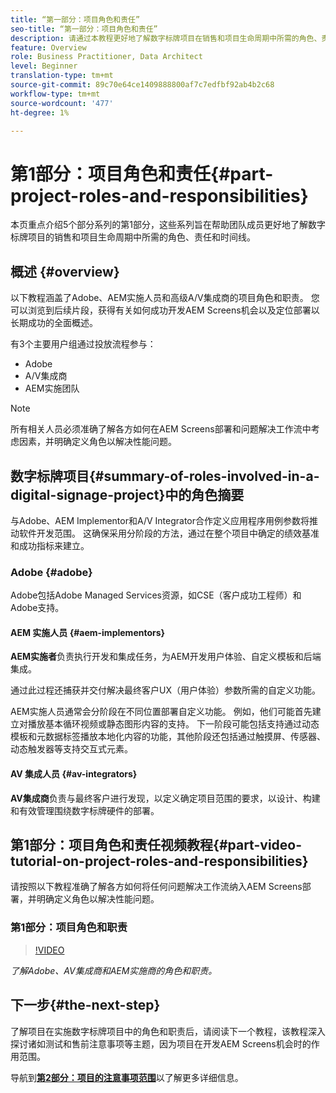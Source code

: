 ```yaml
---
title: “第一部分：项目角色和责任”
seo-title: “第一部分：项目角色和责任”
description: 请通过本教程更好地了解数字标牌项目在销售和项目生命周期中所需的角色、责任和时间线。
feature: Overview
role: Business Practitioner, Data Architect
level: Beginner
translation-type: tm+mt
source-git-commit: 89c70e64ce1409888800af7c7edfbf92ab4b2c68
workflow-type: tm+mt
source-wordcount: '477'
ht-degree: 1%

---
```



# 第1部分：项目角色和责任{#part-project-roles-and-responsibilities}

本页重点介绍5个部分系列的第1部分，这些系列旨在帮助团队成员更好地了解数字标牌项目的销售和项目生命周期中所需的角色、责任和时间线。

## 概述 {#overview}

以下教程涵盖了Adobe、AEM实施人员和高级A/V集成商的项目角色和职责。 您可以浏览到后续片段，获得有关如何成功开发AEM Screens机会以及定位部署以长期成功的全面概述。

有3个主要用户组通过投放流程参与：

* Adobe
* A/V集成商
* AEM实施团队

>[!NOTE]
>
>所有相关人员必须准确了解各方如何在AEM Screens部署和问题解决工作流中考虑因素，并明确定义角色以解决性能问题。

## 数字标牌项目{#summary-of-roles-involved-in-a-digital-signage-project}中的角色摘要

与Adobe、AEM Implementor和A/V Integrator合作定义应用程序用例参数将推动软件开发范围。 这确保采用分阶段的方法，通过在整个项目中确定的绩效基准和成功指标来建立。

### Adobe {#adobe}

Adobe包括Adobe Managed Services资源，如CSE（客户成功工程师）和Adobe支持。

#### AEM 实施人员 {#aem-implementors}

**AEM实施者**&#x200B;负责执行开发和集成任务，为AEM开发用户体验、自定义模板和后端集成。

通过此过程还捕获并交付解决最终客户UX（用户体验）参数所需的自定义功能。

AEM实施人员通常会分阶段在不同位置部署自定义功能。 例如，他们可能首先建立对播放基本循环视频或静态图形内容的支持。 下一阶段可能包括支持通过动态模板和元数据标签播放本地化内容的功能，其他阶段还包括通过触摸屏、传感器、动态触发器等支持交互式元素。

#### AV 集成人员 {#av-integrators}

**AV集成商**&#x200B;负责与最终客户进行发现，以定义确定项目范围的要求，以设计、构建和有效管理围绕数字标牌硬件的部署。

## 第1部分：项目角色和责任视频教程{#part-video-tutorial-on-project-roles-and-responsibilities}

请按照以下教程准确了解各方如何将任何问题解决工作流纳入AEM Screens部署，并明确定义角色以解决性能问题。

### 第1部分：项目角色和职责

>[!VIDEO](https://video.tv.adobe.com/v/28375)

*了解Adobe、AV集成商和AEM实施商的角色和职责。*

## 下一步{#the-next-step}

了解项目在实施数字标牌项目中的角色和职责后，请阅读下一个教程，该教程深入探讨诸如测试和售前注意事项等主题，因为项目在开发AEM Screens机会时的作用范围。

导航到&#x200B;**[第2部分：项目的注意事项范围](project-considerations.md)**&#x200B;以了解更多详细信息。
